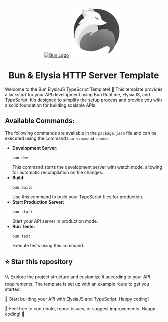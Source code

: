 <p align="center">
  <a href="https://bun.sh"><img src="https://user-images.githubusercontent.com/709451/182802334-d9c42afe-f35d-4a7b-86ea-9985f73f20c3.png" alt="Bun Logo" height=170></a>
  <a href="https://bun.sh"><img src="https://raw.githubusercontent.com/marcosgomesneto/marcosgomesneto/main/images/elysia.png" alt="Elysia Logo" height=170></a>
</p>
<h1 align="center">Bun & Elysia HTTP Server Template</h1>

Welcome to the Bun ElysiaJS TypeScript Template! 🚀 This template provides a kickstart for your API development using Bun Runtime, ElysiaJS, and TypeScript. It's designed to simplify the setup process and provide you with a solid foundation for building scalable APIs.

## Available Commands:

The following commands are available in the `package.json` file and can be executed using the command `bun <command-name>`:

- **Development Server:**
  ```shell
  bun dev
  ```
  This command starts the development server with watch mode, allowing for automatic recompilation on file changes.
- **Build:**
  ```shell
  bun build
  ```
  Use this command to build your TypeScript files for production.
- **Start Production Server:**
  ```shell
  bun start
  ```
  Start your API server in production mode.
- **Run Tests:**
  ```shell
  bun test
  ```
  Execute tests using this command.

## ⭐ Star this repository

🔍 Explore the project structure and customize it according to your API requirements. The template is set up with an example route to get you started.

🌟 Start building your API with ElysiaJS and TypeScript. Happy coding!

💪 Feel free to contribute, report issues, or suggest improvements. Happy coding! 🚀
